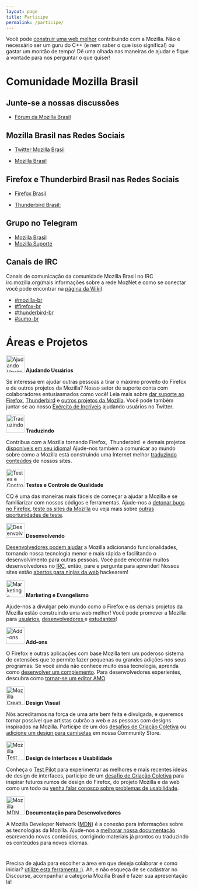 ```yaml
---
layout: page
title: Participe
permalink: /participe/
---
```


<style>
.page img {
  background:#fff;
  padding:5px;
  border:1px solid #eee;
  box-shadow: 0 0 1px #ddd;
}
</style>

Você pode [construir uma web melhor](https://www.mozilla.org/pt-BR/mission/) contribuindo com a Mozilla. Não é necessário ser um guru do C++ (e nem saber o que isso significa!) ou gastar um montão de tempo! Dê uma olhada nas maneiras de ajudar e fique a vontade para nos perguntar o que quiser!

# Comunidade Mozilla Brasil

## Junte-se a nossas discussões

* [Fórum da Mozilla Brasil](https://discourse.mozilla-community.org/c/mozilla-brasil)

## Mozilla Brasil nas Redes Sociais

* [Twitter Mozilla Brasil](https://www.twitter.com/mozillabrasil)

* [Mozilla Brasil](https://www.facebook.com/mozillabrasil)

## Firefox e Thunderbird Brasil nas Redes Sociais

* [Firefox Brasil](https://www.facebook.com/firefoxbrasil)

* [Thunderbird Brasil:](https://www.facebook.com/thunderbirdbrasil)

## Grupo no Telegram

* [Mozilla Brasil](https://telegram.me/mozillabr)
* [Mozilla Suporte](https://telegram.me/sumobrasil)

## Canais de IRC

Canais de comunicação da comunidade Mozilla Brasil no IRC irc.mozilla.org(mais informações sobre a rede MozNet e como se conectar você pode encontrar na [página da Wiki](https://wiki.mozilla.org/IRC))

<ul>
<li><a href="irc://irc.mozilla.org/mozilla-br" rel="nofollow">#mozilla-br</a></li>
<li><a href="irc://irc.mozilla.org/firefox-br" rel="nofollow">#firefox-br</a></li>
<li><a href="irc://irc.mozilla.org/thunderbird-br" rel="nofollow">#thunderbird-br</a></li>
<li><a href="irc://irc.mozilla.org/sumo-br" rel="nofollow">#sumo-br</a></li>
</ul>

# Áreas e Projetos

<p>
    <img class="alignleft" alt="Ajudando Usuários" src="{{ site.url }}/img/contribute/sumo.png" height="46" width="50">
    <strong>Ajudando Usuários</strong>
</p>
<p>Se interessa em ajudar outras pessoas a tirar o máximo proveito do Firefox e de outros projetos da Mozilla? Nosso setor de suporte conta com colaboradores entusiasmados como você! Leia mais sobre <a href="https://support.mozilla.com/kb/superheroes-wanted">dar suporte ao Firefox</a>, <a href="https://wiki.mozilla.org/Thunderbird/Support/GetSatisfaction/README">Thunderbird</a> e <a href="https://www.mozilla.org/support/">outros projetos da Mozilla</a>. Você pode também juntar-se ao nosso <a href="https://support.mozilla.com/army-of-awesome">Exército de Incríveis</a> ajudando usuários no Twitter.</p>

<p>
    <img class="alignleft" alt="Traduzindo" src="{{ site.url }}/img/contribute/localization.png" height="49" width="50">
    <strong>Traduzindo</strong>
</p>
<p>Contribua com a Mozilla tornando Firefox,&nbsp; Thunderbird&nbsp; e demais projetos <a href="https://wiki.mozilla.org/Brasil/L10n-pt-BR">disponíveis em seu idioma</a>! Ajude-nos também a comunicar ao mundo sobre como a Mozilla está construindo uma Internet melhor <a href="https://wiki.mozilla.org/L10n:Web_parts">traduzindo conteúdos</a> de nossos sites.</p>

<p>
    <img class="alignleft" alt="Testes e Controle de Qualidade" src="{{ site.url }}/img/contribute/qmo.png" height="49" width="50">
    <strong>Testes e Controle de Qualidade</strong>
</p>
<p>CQ é uma das maneiras mais fáceis de começar a ajudar a Mozilla e se familiarizar com nossos códigos e ferramentas. Ajude-nos a <a href="https://quality.mozilla.org/teams/desktop-firefox/">detonar bugs no Firefox</a>, <a href="https://quality.mozilla.org/teams/web-qa/">teste os sites da Mozilla</a> ou veja mais sobre <a href="https://quality.mozilla.org/">outras oportunidades de teste</a>.</p>

<p>
    <img class="alignleft" alt="Desenvolvendo" src="{{ site.url }}/img/contribute/dinohead.png" height="40" width="50">
    <strong>Desenvolvendo</strong>
</p>
<p><a href="https://developer.mozilla.org/En/Developer_Guide">Desenvolvedores podem ajudar</a> a Mozilla adicionando funcionalidades, tornando nossa tecnologia menor e mais rápida e facilitando o desenvolvimento para outras pessoas. Você pode encontrar muitos desenvolvedores no <a href="http://irc.mozilla.org/">IRC</a>, então, pare e pergunte para aprender! Nossos sites estão <a href="http://blog.mozilla.com/webdev/get-involved/">abertos para ninjas da web</a> hackearem!</p>

<p>
    <img class="alignleft" alt="Marketing e Evangelismo" src="{{ site.url }}/img/contribute/firefox.png" height="46" width="50">
    <strong>Marketing e Evangelismo</strong>
</p>
<p>Ajude-nos a divulgar pelo mundo como o Firefox e os demais projetos da Mozilla estão construindo uma web melhor! Você pode promover a Mozilla para <a href="http://guides.mozilla.org/Marketing">usuários</a>, <a href="https://wiki.mozilla.org/Evangelism">desenvolvedores </a>e <a href="https://www.mozilla.org/en-US/contribute/studentambassadors/">estudantes</a>!<strong> </strong></p>

<p>
    <img class="alignleft" alt="Add-ons" src="{{ site.url }}/img/contribute/addons.png" height="46" width="50">
    <strong>Add-ons</strong>
</p>
<p>O Firefox e outras aplicações com base Mozilla tem um poderoso sistema de extensões que te permite fazer pequenas ou grandes adições nos seus programas. Se você ainda não conhece muito essa tecnologia, aprenda como <a href="https://addons.mozilla.org/en-US/developers/docs/getting-started">desenvolver um complemento</a>. Para desenvolvedores experientes, descubra como <a href="https://wiki.mozilla.org/AMO:Editors/Applying">tornar-se um editor AMO</a>.</p>

<p>
    <img class="alignleft" alt="Mozilla Creative Challenge" src="{{ site.url }}/img/contribute/creativecollective.png" height="50" width="50">
    <strong>Design Visual</strong>
</p>
<p>Nós acreditamos na força de uma arte bem feita e divulgada, e queremos tornar possível que artistas cubrão a web e as pessoas com designs inspirados na Mozilla. Participe de um dos <a href="http://creative.mozilla.org/challenges">desafios de Criação Coletiva</a> ou <a href="http://communitystore.mozilla.org/upload">adicione um design para camisetas</a> em nossa Community Store.</p>

<p>
    <img class="alignleft" alt="Mozilla Test Pilot" src="{{ site.url }}/img/contribute/testpilot.png" height="52" width="50">
    <strong>Design de Interfaces e Usabilidade</strong>
</p>
<p>Conheça o <a href="https://testpilot.firefox.com/">Test Pilot</a> para experimentar as melhores e mais recentes ideias de design de interfaces, participe de um <a href="http://design-challenge.mozillalabs.com/">desafio de Criação Coletiva</a> para inspirar futuros rumos de design do Firefox, do projeto Mozilla e da web como um todo ou <a href="http://groups.google.com/group/mozilla.dev.usability/topics">venha falar conosco sobre problemas de usabilidade</a>.</p>

<p>
    <img class="alignleft" alt="Mozilla MDN" src="{{ site.url }}/img/contribute/mdn.png" height="50" width="50">
    <strong>Documentação para Desenvolvedores</strong>
</p>
<p>A Mozilla Developer Network (<a title="MDN" href="https://developer.mozilla.org/">MDN</a>) é a conexão para informações sobre as tecnologias da Mozilla. Ajude-nos a <a href="https://developer.mozilla.org/Project:en/How_to_Help">melhorar nossa documentação</a> escrevendo novos conteúdos, corrigindo materiais já prontos ou traduzindo os conteúdos para novos idiomas.</p>

<div style="border-top:1px solid #ddd;width:100%;padding:5px;"></div>

Precisa de ajuda para escolher a área em que deseja colaborar e como iniciar? [utilize esta ferramenta :)](http://whatcanidoformozilla.org/). Ah, e não esqueça de se cadastrar no Discourse, acompanhar a categoria Mozilla Brasil e fazer sua apresentação lá!
